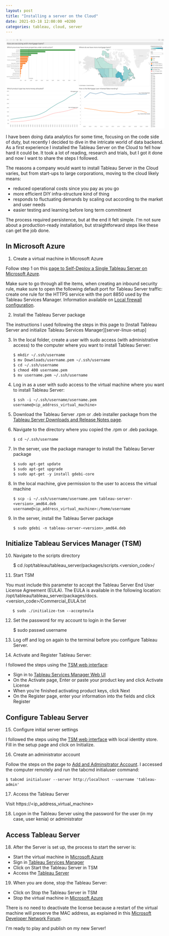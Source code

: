 ```yaml
---
layout: post
title: "Installing a server on the Cloud"
date: 2021-03-18 12:00:00 +0200
categories: tableau, cloud, server
---
```


![My dashboard published in Tableau Server](/images/posts/my-dashboard-tableau-server.png)

I have been doing data analytics for some time, focusing on the code side of duty, but recently I decided to dive in the intricate world of data backend. As a first experience I installed the Tableau Server on the Cloud to fell how hard it could be. It took a lot of reading, research and trials, but I got it done and now I want to share the steps I followed.

<!-- more -->

The reasons a company would want to install Tableau Server in the Cloud varies, but from start-ups to large corporations, moving to the cloud likely means:

- reduced operational costs since you pay as you go
- more efficient DIY infra-structure kind of thing
- responds to fluctuating demands by scaling out according to the market and user needs
- easier testing and learning before long term commitment

The process required persistence, but at the end it felt simple. I'm not sure about a production-ready installation, but straightforward steps like these can get the job done.

## In Microsoft Azure

1. Create a virtual machine in Microsoft Azure

Follow step 1 on this [page to Self-Deploy a Single Tableau Server on Microsoft Azure][self-deploy-Tableau-Server-Microsoft-Azure].

Make sure to go through all the items, when creating an inbound security rule, make sure to open the following default port for Tableau Server traffic: create one rule for the HTTPS service with the port 8850 used by the Tableau Services Manager. Information available on [Local firewall configuration][local-firewall-configuration].

2. Install the Tableau Server package

The instructions I used following the steps in this page to [Install Tableau Server and initialize Tableau Services Manager][server-linux-setup]

3. In the local folder, create a user with sudo access (with administrative access) to the computer where you want to install Tableau Server:

       $ mkdir ~/.ssh/username
       $ mv Downloads/username.pem ~/.ssh/username
       $ cd ~/.ssh/username
       $ chmod 400 username.pem
       $ mv username.pem ~/.ssh/username

4. Log in as a user with sudo access to the virtual machine where you want to install Tableau Server:

       $ ssh -i ~/.ssh/username/username.pem username@<ip_address_virtual_machine>

5. Download the Tableau Server .rpm or .deb installer package from the [Tableau Server Downloads and Release Notes page][download-tableau-server]. 

6. Navigate to the directory where you copied the .rpm or .deb package.

       $ cd ~/.ssh/username

7. In the server, use the package manager to install the Tableau Server package

       $ sudo apt-get update
       $ sudo apt-get upgrade
       $ sudo apt-get -y install gdebi-core

8. In the local machine, give permission to the user to access the virtual machine 

       $ scp -i ~/.ssh/username/username.pem tableau-server-<version>_amd64.deb username@<ip_address_virtual_machine>:/home/username

9. In the server, install the Tableau Server package

       $ sudo gdebi -n tableau-server-<version>_amd64.deb

## Initialize Tableau Services Manager (TSM)

10. Navigate to the scripts directory

       $ cd /opt/tableau/tableau_server/packages/scripts.<version_code>/

11. Start TSM 

You must include this parameter to accept the Tableau Server End User License Agreement (EULA). The EULA is available in the following location:
/opt/tableau/tableau_server/packages/docs.<version_code>/Commercial_EULA.txt

       $ sudo ./initialize-tsm --accepteula
                            
12. Set the password for my account to login in the Server

       $ sudo passwd username

13. Log off and log on again to the terminal before you configure Tableau Server. 

14. Activate and Register Tableau Server: 

I followed the steps using the [TSM web interface][activate-tableau-server]:

- Sign in to [Tableau Services Manager Web UI][sign-in-tsm-web-ui]
- On the Activate page, Enter or paste your product key and click Activate License
- When you’re finished activating product keys, click Next
- On the Register page, enter your information into the fields and click Register
 
## Configure Tableau Server

15. Configure initial server settings

I followed the steps using the [TSM web interface][configure-tableau-server] with local identity store.
Fill in the setup page and click on Initialize. 

16. Create an administrator account

Follow the steps on the page to [Add and Adminsitrator Account][add-admin-account]. I accessed the computer remotely and run the tabcmd initialuser command:

    $ tabcmd initialuser --server http://localhost --username 'tableau-admin' 

17. Access the Tableau Server

Visit https://<ip_address_virtual_machine>

18. Logon in the Tableau Server using the password for the user (in my case, user kenia) or administrator

## Access Tableau Server

18. After the Server is set up, the process to start the server is:

- Start the virtual machine in [Microsoft Azure][MS-Azure]
- Sign in [Tableau Services Manager][my-TSM]
- Click on Start the Tableau Server in TSM
- Access the [Tableau Server][my-TS]

19. When you are done, stop the Tableau Server:
- Click on Stop the Tableau Server in TSM
- Stop the virtual machine in [Microsoft Azure][MS-Azure]

There is no need to deactivate the license because a restart of the virtual machine will preserve the MAC address, as explained in this [Microsoft Developer Network Forum][static-MAC-addresses-Azure-VMs].

I'm ready to play and publish on my new Server!

[self-deploy-Tableau-Server-Microsoft-Azure]: https://help.tableau.com/current/server-linux/en-us/ts_azure_single_server.htm
[local-firewall-configuration]: https://help.tableau.com/v2020.4/server-linux/en-us/requ.htm
[download-tableau-server]: https://www.tableau.com/support/releases/server]
[activate-tableau-server]: https://help.tableau.com/v2020.4/server-linux/en-us/activate.htm
[sign-in-tsm-web-ui]: https://help.tableau.com/v2020.4/server-linux/en-us/sign_in_tsm.htm
[configure-tableau-server]: https://help.tableau.com/v2020.4/server-linux/en-us/config_general.htm
[add-admin-account]: https://help.tableau.com/v2020.4/server-linux/en-us/startup.htm
[static-MAC-addresses-Azure-VMs]: https://social.msdn.microsoft.com/Forums/en-US/598d14d3-0a07-4ae5-98f5-1ce03db102ee/fixedstatic-mac-addresses-for-azure-vms-for-software-licensing-reasons
[MS-Azure]: portal.azure.com 
[my-TSM]: https://<ip_address_virtual_machine>:8850
[my-TS]: https://<ip_address_virtual_machine>
